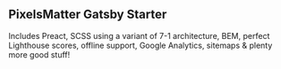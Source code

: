 
## PixelsMatter Gatsby Starter

Includes Preact, SCSS using a variant of 7-1 architecture, BEM, perfect Lighthouse scores, offline support, Google Analytics, sitemaps &amp; plenty more good stuff!
